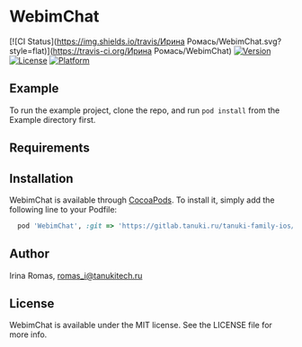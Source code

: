 # WebimChat

[![CI Status](https://img.shields.io/travis/Ирина Ромась/WebimChat.svg?style=flat)](https://travis-ci.org/Ирина Ромась/WebimChat)
[![Version](https://img.shields.io/cocoapods/v/WebimChat.svg?style=flat)](https://cocoapods.org/pods/WebimChat)
[![License](https://img.shields.io/cocoapods/l/WebimChat.svg?style=flat)](https://cocoapods.org/pods/WebimChat)
[![Platform](https://img.shields.io/cocoapods/p/WebimChat.svg?style=flat)](https://cocoapods.org/pods/WebimChat)

## Example

To run the example project, clone the repo, and run `pod install` from the Example directory first.

## Requirements

## Installation

WebimChat is available through [CocoaPods](https://cocoapods.org). To install
it, simply add the following line to your Podfile:

```ruby
  pod 'WebimChat', :git => 'https://gitlab.tanuki.ru/tanuki-family-ios/webimchat.git', :tag => '1.0.6'
```

## Author

Irina Romas, romas_i@tanukitech.ru

## License

WebimChat is available under the MIT license. See the LICENSE file for more info.
